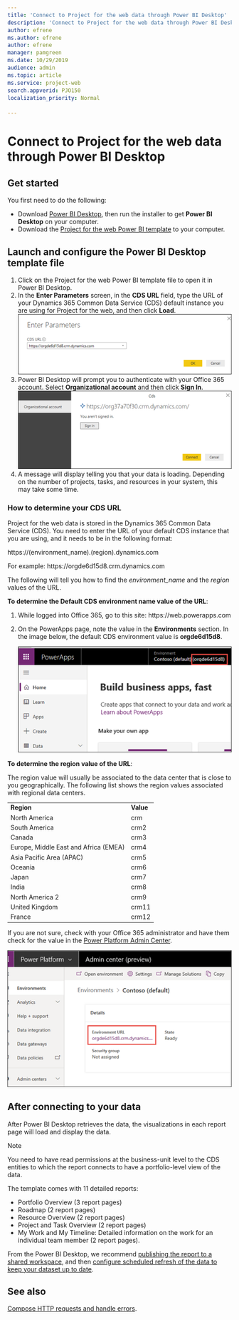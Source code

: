 ```yaml
---
title: 'Connect to Project for the web data through Power BI Desktop'
description: 'Connect to Project for the web data through Power BI Desktop'
author: efrene
ms.author: efrene
author: efrene
manager: pamgreen
ms.date: 10/29/2019
audience: admin
ms.topic: article
ms.service: project-web
search.appverid: PJO150
localization_priority: Normal

---
```

# Connect to Project for the web data through Power BI Desktop


## Get started 
You first need to do the following:

- Download [Power BI Desktop](https://go.microsoft.com/fwlink/?LinkID=521662), then run the installer to get **Power BI Desktop** on your computer.
- Download the [Project for the web Power BI template](https://aka.ms/ProjectReports) to your computer.

## Launch and configure the Power BI Desktop template file
1. Click on the Project for the web Power BI template file to open it in Power BI Desktop.
2. In the **Enter Parameters** screen, in the **CDS URL** field, type the URL of your Dynamics 365 Common Data Service (CDS) default instance you are using for Project for the web, and then click **Load**.<br/>
![Default CDS environment](media\Parameter.png)
3.  Power BI Desktop will prompt you to authenticate with your Office 365 account. Select **Organizational account** and then click **Sign In**.</br>
![Default CDS environment](media\OrgSignin.png)
4.  A message will display telling you that your data is loading. Depending on the number of projects, tasks, and resources in your system, this may take some time. 


### How to determine your CDS URL

 Project for the web data is stored in the Dynamics 365 Common Data Service (CDS). You need to enter the URL of your default CDS instance that you are using, and it needs to be in the following format: 

https://<spam><spam>(environment_name).(region).dynamics<spam><spam>.com

For example:
https://<spam><spam>orgde6d15d8.crm.dynamics<spam><spam>.com

The following will tell you how to find the *environment_name* and the *region* values of the URL.

**To determine the Default CDS environment name value of the URL**:

1. While logged into Office 365, go to this site:  https://<spam><spam>web.powerapps<spam><spam>.com
2. On the PowerApps page, note the value in the **Environments** section.  In the image below, the default CDS environment value is **orgde6d15d8**.

    ![Default CDS environment](media\PowerAppsPage.png)

**To determine the region value of the URL**:

The region value will usually be associated to the data center that is close to you geographically. The following list shows the region values associated with regional data centers.

|||
|:-----|:-----|
|**Region** <br/> |**Value** <br/> |
|North America   <br/> |crm <br/> |
|South America <br/> |crm2  <br/> |
|Canada   <br/> |crm3 <br/> |
|Europe, Middle East and Africa (EMEA)  <br/> |crm4<br/> |
|Asia Pacific Area (APAC)  <br/> |crm5 <br/> |
|Oceania   <br/> |crm6 <br/> |
|Japan   <br/> |crm7 <br/> |
|India  <br/> |crm8 <br/> |
|North America 2   <br/> |crm9 <br/> |
|United Kingdom   <br/> |crm11 <br/> |
|France  <br/> |crm12 <br/> |

If you are not sure, check with your Office 365 administrator and have them check for the value in the [Power Platform Admin Center](https://docs.microsoft.com/power-platform/admin/admin-guide).

![PowerPlatform Admin Center](media\PowerPlatformAdminCenter.png)

## After connecting to your data

After Power BI Desktop retrieves the data, the visualizations in each report page will load and display the data.  

> [!Note]
> You need to have read permissions at the business-unit level to the CDS entities to which the report connects to have a portfolio-level view of the data.  

The template comes with 11 detailed reports: 
- Portfolio Overview (3 report pages)
- Roadmap (2 report pages)
- Resource Overview (2 report pages)
- Project and Task Overview (2 report pages)
- My Work and My Timeline: Detailed information on the work for an individual team member (2 report pages).   

From the Power BI Desktop, we recommend [publishing the report to a shared workspace](https://docs.microsoft.com/power-bi/desktop-upload-desktop-files), and then [configure scheduled refresh of the data to keep your dataset up to date](https://docs.microsoft.com/power-bi/refresh-scheduled-refresh).

## See also

[Compose HTTP requests and handle errors](https://docs.microsoft.com/powerapps/developer/common-data-service/webapi/compose-http-requests-handle-errors#web-api-url-and-versions).   

  






